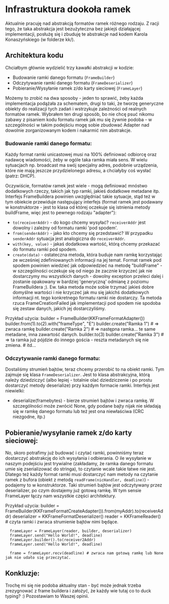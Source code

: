 # Infrastruktura dookoła ramek

Aktualnie pracuję nad abstrakcją formatów ramek różnego rodzaju. Z racji tego, że taka abstrakcja jest bezużyteczna bez jakiejś działającej implementacji, posłużę się i zbuduję te abstrakcje nad kodem Karola Konaszyńskiego (w folderze kk/).

## Architektura kodu

Chciałbym głównie wydzielić trzy kawałki abstrakcji w kodzie:

* Budowanie ramki danego formatu (`FrameBuilder`)
* Odczytywanie ramki danego formatu (`FrameDeserializer`)
* Pobieranie/Wysyłanie ramek z/do karty sieciowej (`FrameLayer`)

Możemy to zrobić na dwa sposoby - jeden to sprawić, żeby każda implementacja podążała za schematem, drugi to taki, że tworzę generyczne obiekty do realizacji tych zadań i wstrzykuje zależności od realnych formatów ramek. Wybrałem ten drugi sposób, bo nie chcę psuć nikomu zabawy z pisaniem kodu formatu ramek jak mu się żywnie podoba - w szczególności w takim podejściu mogę sobie zbudować Adapter nad dowolnie zorganizowanym kodem i nakarmić nim abstrakcje.

### Budowanie ramki danego formatu:

Każdy format ramki unicastowej musi na 100% definiować odbiorcę oraz nadawcę wiadomości, żeby w ogóle taka ramka miała sens. W wielu sytuacjach np. broadcast ma swój specjalny adres, podobnie urządzenia, które nie mają jeszcze przydzielonego adresu, a chciałyby coś wysłać (patrz: DHCP).

Oczywiście, formatów ramek jest wiele - mogą definiować mnóstwo dodatkowych rzeczy, takich jak typ ramki, jakieś dodatkowe metadane itp. Interfejs FrameBuildera powinien uwzględniać takie sytuacje, stąd też w tym obiekcie przewiduje następujący interfejs (format ramek jest podawany w konstruktorze - jest to klasa od której oczekuje się istnienia metody buildFrame, więc jest to pewnego rodzaju "adapter"):

* `to(receiverAddr)` - do kogo chcemy wysyłać? `receiverAddr` jest dowolny i zależny od formatu ramki 'pod spodem'.
* `from(senderAddr)` - jako kto chcemy się przedstawić? W przypadku `senderAddr` sytuacja jest analogiczna do `receiverAddr`.
* `with(key, value)` - jakaś dodatkowa wartość, którą chcemy przekazać do formatu ramki pod spodem.
* `create(data)` - ostateczna metoda, która buduje nam ramkę korzystając ze wcześniej zdefiniowanych informacji na jej temat. Format ramek pod spodem powinien wiedzieć jak odpowiedzieć na metodę "buildFrame" - w szczególności oczekuje się od niego że zacznie krzyczeć jak nie dostarczymy mu wszystkich danych - dowolny exception przeleci dalej i zostanie opakowany w bardziej 'generyczną' odmianę z poziomu FrameBuildera ;). Ew. taka metoda może sobie trzymać jakieś dobre domyślne wartości i nie krzyczeć jak mu się jakichś dodatkowych informacji nt. tego konkretnego formatu ramki nie dostarczy. Ta metoda rzuca FrameCreationFailed jak implementacji pod spodem nie spodoba się zestaw danych, jakich jej dostarczyliśmy.

Przykład użycia:
      builder = FrameBuilder(KKFrameFormatAdapter())
      builder.from(1).to(2).with("frameType", "E")
      builder.create("Ramka 1") # => zwraca ramkę
      builder.create("Ramka 2") # => następna ramka... te same metadane, inna zawartość danych.
      builder.to(3)
      builder.create("Ramka 3") # => ta ramka już pójdzie do innego gościa - reszta metadanych się nie zmiena.
      # itd...

### Odczytywanie ramki danego formatu:

Dostaliśmy strumień bajtów, teraz chcemy przerobić to na obiekt ramki. Tym zajmuje się klasa `FrameDeserializer`. Jest to klasa abstrakcyjna, którą należy dziedziczyć (albo lepiej - totalnie olać dziedziczenie i po prostu dostarczyć metody deserialize) przy każdym formacie ramki. Interfejs jest niewielki:

* deserialize(framebytes) - bierze strumień bajtów i zwraca ramkę. W szczególności może zwrócić None, gdy podane bajty nijak nie składają się w ramkę danego formatu lub też jest ona niewłaściwa (CRC niezgodne, itp.)

## Pobieranie/wysyłanie ramek z/do karty sieciowej:

No, skoro potrafimy już budować i czytać ramki, powinniśmy teraz dostarczyć abstrakcję do ich wysyłania i odbierania. O ile wysyłanie w naszym podejściu jest trywialne (zakładamy, że ramka danego formatu umie się zserializować do stringa), to czytanie wcale takie łatwe nie jest. Dlatego też każdy format ramki musi dostarczyć nam metody na czytanie ramek z bufora (obiekt z metodą `readFrame(nicHandler, deadline)`) - podajemy to w konstruktorze. Taki strumień bajtów jest odczytywany przez deserializer, po czym dostajemy już gotową ramkę. W tym sensie FrameLayer łączy nam wszystkie części architektury.

Przykład użycia:
      builder = FrameBuilder(KKFrameFormatCreateAdapter()).from(myAddr).to(receiverAddr)
      deserializer = KKFrameFormatDeserializer()
      reader = KKFrameReader() # czyta ramki i zwraca strumienie bajtów nimi będące.
      
      frameLayer = FrameLayer(reader, builder, deserializer)
      frameLayer.send("Hello World!", deadline)
      frameLayer.builder().to(receiver2Addr)
      frameLayer.send("Hello World!", deadline)

      frame = frameLayer.recv(deadline) # zwraca nam gotową ramkę lub None jak nie udało się przeczytać.

## Konkluzje:

Trochę mi się nie podoba aktualny stan - być może jednak trzeba zrezygnować z frame buildera i założyć, że każdy wie tutaj co to duck typing? :) Pozostawiam to Waszej opinii.




